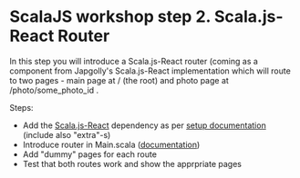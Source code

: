 # ScalaJS workshop step 2. Scala.js-React Router

In this step you will introduce a Scala.js-React router (coming as a component from Japgolly's Scala.js-React implementation which will route to two pages - main page at / (the root) and photo page at /photo/some_photo_id .

Steps:

* Add the [Scala.js-React](https://github.com/japgolly/scalajs-react) dependency as per [setup documentation](https://github.com/japgolly/scalajs-react/blob/master/doc/USAGE.md#setup) (include also "extra"-s)
* Introduce router in Main.scala ([documentation](https://github.com/japgolly/scalajs-react/blob/master/doc/ROUTER.md))
* Add "dummy" pages for each route
* Test that both routes work and show the apprpriate pages
 
